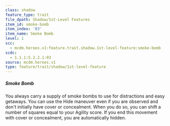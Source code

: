 ```yaml
---
class: shadow
feature_type: trait
file_dpath: Shadow/1st-Level Features
item_id: smoke-bomb
item_index: '03'
item_name: Smoke Bomb
level: 1
scc:
  - mcdm.heroes.v1:feature.trait.shadow.1st-level-feature:smoke-bomb
scdc:
  - 1.1.1:5.2.2.1:03
source: mcdm.heroes.v1
type: feature/trait/shadow/1st-level-feature
---
```


##### Smoke Bomb

You always carry a supply of smoke bombs to use for distractions and easy getaways. You can use the Hide maneuver even if you are observed and don't initially have cover or concealment. When you do so, you can shift a number of squares equal to your Agility score. If you end this movement with cover or concealment, you are automatically hidden.
